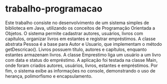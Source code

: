 # trabalho-programacao

Este trabalho consiste no desenvolvimento de um sistema simples de biblioteca em Java, utilizando os conceitos de Programação Orientada a Objetos. O sistema permite cadastrar autores, usuários, livros com capítulos, organizar livros em estantes e registrar empréstimos. A classe abstrata Pessoa é a base para Autor e Usuario, que implementam o método getDescricao(). Livros possuem título, autores e capítulos, enquanto estantes armazenam livros. A classe Emprestimo liga um usuário a um livro com data e status do empréstimo. A aplicação foi testada na classe Main, onde foram criados autores, usuários, livros, estantes e empréstimos. Por fim, o sistema exibe as informações no console, demonstrando o uso de herança, polimorfismo e encapsulamento.
